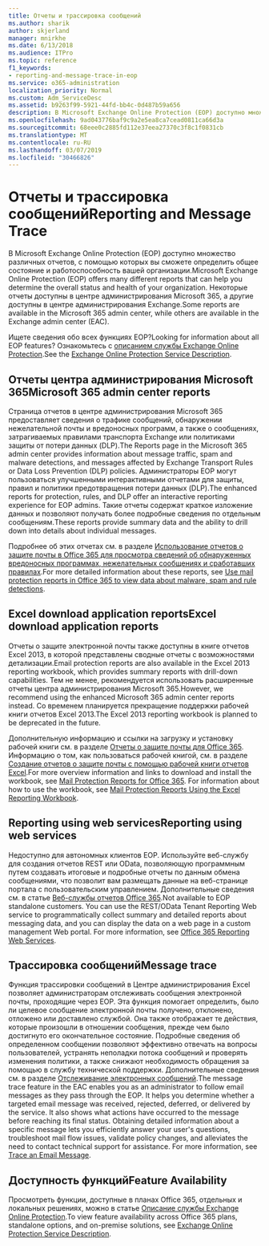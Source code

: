```yaml
---
title: Отчеты и трассировка сообщений
ms.author: sharik
author: skjerland
manager: mnirkhe
ms.date: 6/13/2018
ms.audience: ITPro
ms.topic: reference
f1_keywords:
- reporting-and-message-trace-in-eop
ms.service: o365-administration
localization_priority: Normal
ms.custom: Adm_ServiceDesc
ms.assetid: b9263f99-5921-44fd-bb4c-0d487b59a656
description: В Microsoft Exchange Online Protection (EOP) доступно множество различных отчетов, с помощью которых вы сможете определить общее состояние и работоспособность вашей организации. Некоторые отчеты доступны в центре администрирования Microsoft 365, а другие доступны в центре администрирования Exchange.
ms.openlocfilehash: 9ad043776baf9c9a2e5ea8ca7cead0811ca66d3a
ms.sourcegitcommit: 68eee0c2885fd112e37eea27370c3f8c1f0831cb
ms.translationtype: MT
ms.contentlocale: ru-RU
ms.lasthandoff: 03/07/2019
ms.locfileid: "30466826"
---
```

# <a name="reporting-and-message-trace"></a><span data-ttu-id="becbc-104">Отчеты и трассировка сообщений</span><span class="sxs-lookup"><span data-stu-id="becbc-104">Reporting and Message Trace</span></span>

<span data-ttu-id="becbc-105">В Microsoft Exchange Online Protection (EOP) доступно множество различных отчетов, с помощью которых вы сможете определить общее состояние и работоспособность вашей организации.</span><span class="sxs-lookup"><span data-stu-id="becbc-105">Microsoft Exchange Online Protection (EOP) offers many different reports that can help you determine the overall status and health of your organization.</span></span> <span data-ttu-id="becbc-106">Некоторые отчеты доступны в центре администрирования Microsoft 365, а другие доступны в центре администрирования Exchange.</span><span class="sxs-lookup"><span data-stu-id="becbc-106">Some reports are available in the Microsoft 365 admin center, while others are available in the Exchange admin center (EAC).</span></span>
  
<span data-ttu-id="becbc-107">Ищете сведения обо всех функциях EOP?</span><span class="sxs-lookup"><span data-stu-id="becbc-107">Looking for information about all EOP features?</span></span> <span data-ttu-id="becbc-108">Ознакомьтесь с [описанием службы Exchange Online Protection](exchange-online-protection-service-description.md).</span><span class="sxs-lookup"><span data-stu-id="becbc-108">See the [Exchange Online Protection Service Description](exchange-online-protection-service-description.md).</span></span>
  
## <a name="microsoft-365-admin-center-reports"></a><span data-ttu-id="becbc-109">Отчеты центра администрирования Microsoft 365</span><span class="sxs-lookup"><span data-stu-id="becbc-109">Microsoft 365 admin center reports</span></span>
<span data-ttu-id="becbc-110"><a name="BKMK_office365admincenterreports"> </a></span><span class="sxs-lookup"><span data-stu-id="becbc-110"></span></span>

<span data-ttu-id="becbc-111">Страница отчетов в центре администрирования Microsoft 365 предоставляет сведения о трафике сообщений, обнаружении нежелательной почты и вредоносных программ, а также о сообщениях, затрагиваемых правилами транспорта Exchange или политиками защиты от потери данных (DLP).</span><span class="sxs-lookup"><span data-stu-id="becbc-111">The Reports page in the Microsoft 365 admin center provides information about message traffic, spam and malware detections, and messages affected by Exchange Transport Rules or Data Loss Prevention (DLP) policies.</span></span> <span data-ttu-id="becbc-112">Администраторы EOP могут пользоваться улучшенными интерактивными отчетами для защиты, правил и политики предотвращения потери данных (DLP).</span><span class="sxs-lookup"><span data-stu-id="becbc-112">The enhanced reports for protection, rules, and DLP offer an interactive reporting experience for EOP admins.</span></span> <span data-ttu-id="becbc-113">Такие отчеты содержат краткое изложение данных и позволяют получать более подробные сведения по отдельным сообщениям.</span><span class="sxs-lookup"><span data-stu-id="becbc-113">These reports provide summary data and the ability to drill down into details about individual messages.</span></span>
  
<span data-ttu-id="becbc-114">Подробнее об этих отчетах см. в разделе [Использование отчетов о защите почты в Office 365 для просмотра сведений об обнаруженных вредоносных программах, нежелательных сообщениях и сработавших правилах](https://go.microsoft.com/fwlink/p/?LinkID=401102).</span><span class="sxs-lookup"><span data-stu-id="becbc-114">For more detailed information about these reports, see [Use mail protection reports in Office 365 to view data about malware, spam and rule detections](https://go.microsoft.com/fwlink/p/?LinkID=401102).</span></span>
  
## <a name="excel-download-application-reports"></a><span data-ttu-id="becbc-115">Excel download application reports</span><span class="sxs-lookup"><span data-stu-id="becbc-115">Excel download application reports</span></span>
<span data-ttu-id="becbc-116"><a name="BKMK_exceldownloadapplicationreports"> </a></span><span class="sxs-lookup"><span data-stu-id="becbc-116"></span></span>

<span data-ttu-id="becbc-117">Отчеты о защите электронной почты также доступны в книге отчетов Excel 2013, в которой представлены сводные отчеты с возможностями детализации.</span><span class="sxs-lookup"><span data-stu-id="becbc-117">Email protection reports are also available in the Excel 2013 reporting workbook, which provides summary reports with drill-down capabilities.</span></span> <span data-ttu-id="becbc-118">Тем не менее, рекомендуется использовать расширенные отчеты центра администрирования Microsoft 365.</span><span class="sxs-lookup"><span data-stu-id="becbc-118">However, we recommend using the enhanced Microsoft 365 admin center reports instead.</span></span> <span data-ttu-id="becbc-119">Со временем планируется прекращение поддержки рабочей книги отчетов Excel 2013.</span><span class="sxs-lookup"><span data-stu-id="becbc-119">The Excel 2013 reporting workbook is planned to be deprecated in the future.</span></span> 
  
<span data-ttu-id="becbc-p106">Дополнительную информацию и ссылки на загрузку и установку рабочей книги см. в разделе [Отчеты о защите почты для Office 365](https://go.microsoft.com/fwlink/p/?LinkId=271776). Информацию о том, как пользоваться рабочей книгой, см. в разделе [Создание отчетов о защите почты с помощью рабочей книги отчетов Excel](https://go.microsoft.com/fwlink/p/?LinkId=285211).</span><span class="sxs-lookup"><span data-stu-id="becbc-p106">For more overview information and links to download and install the workbook, see [Mail Protection Reports for Office 365](https://go.microsoft.com/fwlink/p/?LinkId=271776). For information about how to use the workbook, see [Mail Protection Reports Using the Excel Reporting Workbook](https://go.microsoft.com/fwlink/p/?LinkId=285211).</span></span>
  
## <a name="reporting-using-web-services"></a><span data-ttu-id="becbc-122">Reporting using web services</span><span class="sxs-lookup"><span data-stu-id="becbc-122">Reporting using web services</span></span>
<span data-ttu-id="becbc-123"><a name="BKMK_reportingusingwebservices"> </a></span><span class="sxs-lookup"><span data-stu-id="becbc-123"></span></span>

<span data-ttu-id="becbc-p107">Недоступно для автономных клиентов EOP. Используйте веб-службу для создания отчетов REST или OData, позволяющую программным путем создавать итоговые и подробные отчеты по данным обмена сообщениями, что позволит вам размещать данные на веб-странице портала с пользовательским управлением. Дополнительные сведения см. в статье [Веб-службы отчетов Office 365](https://go.microsoft.com/fwlink/?LinkId=279926).</span><span class="sxs-lookup"><span data-stu-id="becbc-p107">Not available to EOP standalone customers. You can use the REST/OData Tenant Reporting Web service to programmatically collect summary and detailed reports about messaging data, and you can display the data on a web page in a custom management Web portal. For more information, see [Office 365 Reporting Web Services](https://go.microsoft.com/fwlink/?LinkId=279926).</span></span>
  
## <a name="message-trace"></a><span data-ttu-id="becbc-127">Трассировка сообщений</span><span class="sxs-lookup"><span data-stu-id="becbc-127">Message trace</span></span>
<span data-ttu-id="becbc-128"><a name="BKMK_messagetrace"> </a></span><span class="sxs-lookup"><span data-stu-id="becbc-128"></span></span>

<span data-ttu-id="becbc-p108">Функция трассировки сообщений в Центре администрирования Excel позволяет администраторам отслеживать сообщения электронной почты, проходящие через EOP. Эта функция помогает определить, было ли целевое сообщение электронной почты получено, отклонено, отложено или доставлено службой. Она также отображает те действия, которые произошли в отношении сообщения, прежде чем было достигнуто его окончательное состояние. Подробные сведения об определенном сообщении позволяют эффективно отвечать на вопросы пользователей, устранять неполадки потока сообщений и проверять изменения политики, а также снижают необходимость обращения за помощью в службу технической поддержки. Дополнительные сведения см. в разделе [Отслеживание электронных сообщений](https://go.microsoft.com/fwlink/p/?LinkID=282262).</span><span class="sxs-lookup"><span data-stu-id="becbc-p108">The message trace feature in the EAC enables you as an administrator to follow email messages as they pass through the EOP. It helps you determine whether a targeted email message was received, rejected, deferred, or delivered by the service. It also shows what actions have occurred to the message before reaching its final status. Obtaining detailed information about a specific message lets you efficiently answer your user's questions, troubleshoot mail flow issues, validate policy changes, and alleviates the need to contact technical support for assistance. For more information, see [Trace an Email Message](https://go.microsoft.com/fwlink/p/?LinkID=282262).</span></span>
  
## <a name="feature-availability"></a><span data-ttu-id="becbc-134">Доступность функций</span><span class="sxs-lookup"><span data-stu-id="becbc-134">Feature Availability</span></span>
<span data-ttu-id="becbc-135"><a name="BKMK_messagetrace"> </a></span><span class="sxs-lookup"><span data-stu-id="becbc-135"></span></span>

<span data-ttu-id="becbc-136">Просмотреть функции, доступные в планах Office 365, отдельных и локальных решениях, можно в статье [Описание службы Exchange Online Protection](exchange-online-protection-service-description.md).</span><span class="sxs-lookup"><span data-stu-id="becbc-136">To view feature availability across Office 365 plans, standalone options, and on-premise solutions, see [Exchange Online Protection Service Description](exchange-online-protection-service-description.md).</span></span>
  

